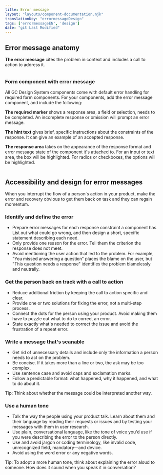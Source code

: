 ```yaml
---
title: Error message
layout: "layouts/component-documentation.njk"
translationKey: "errormessageDesign"
tags: ['errormessageEN', 'design']
date: "git Last Modified"
---
```


## Error message anatomy

**The error message** cites the problem in context and includes a call to action to address it.

<img class="b-sm b-gray p-400" src="/images/en/anatomy/gcds-error-message-anatomy.svg" alt=""/>

### Form component with error message

All GC Design System components come with default error handling for required form components. For your components, add the error message component, and include the following:

**The required marker** shows a response area, a field or selection, needs to be completed. An incomplete response or omission will prompt an error message.

**The hint text** gives brief, specific instructions about the constraints of the response. It can give an example of an accepted response.

**The response area** takes on the appearance of the response format and error message state of the component it's attached to. For an input or text area, the box will be highlighted. For radios or checkboxes, the options will be highlighted.

<img class="b-sm b-gray p-400" src="/images/en/anatomy/gcds-error-message-anatomy-with-form-field.svg" alt=""/>

## Accessibility and design for error messages

When you interrupt the flow of a person's action in your product, make the error and recovery obvious to get them back on task and they can regain momentum.

### Identify and define the error

- Prepare error messages for each response constraint a component has. List out what could go wrong, and then design a short, specific statement describing each need.
- Only provide one reason for the error. Tell them the criterion the response does not meet.
- Avoid mentioning the user action that led to the problem. For example, "You missed answering a question" places the blame on the user, but "This question needs a response" identifies the problem blamelessly and neutrally.

### Get the person back on track with a call to action

- Reduce additional friction by keeping the call to action specific and clear.
- Provide one or two solutions for fixing the error, not a multi-step process.
- Connect the dots for the person using your product. Avoid making them have to puzzle out what to do to correct an error.
- State exactly what's needed to correct the issue and avoid the frustration of a repeat error.

### Write a message that's scanable

- Get rid of unnecessary details and include only the information a person needs to act on the problem.
- Be concise. If it takes more than a line or two, the ask may be too complex.
- Use sentence case and avoid caps and exclamation marks.
- Follow a predictable format: what happened, why it happened, and what to do about it.

Tip: Think about whether the message could be interpreted another way.

### Use a human tone

- Talk the way the people using your product talk. Learn about them and their language by reading their requests or issues and by testing your messages with them in user research.
- Use plain, conversational language, like the tone of voice you'd use if you were describing the error to the person directly.
- Use and avoid jargon or coding terminology, like invalid code, unrecognized field, mandatory—and device.
- Avoid using the word error or any negative words.

Tip: To adopt a more human tone, think about explaining the error aloud to someone. How does it sound when you speak it in conversation?
